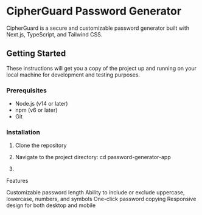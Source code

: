# CipherGuard Password Generator

CipherGuard is a secure and customizable password generator built with Next.js, TypeScript, and Tailwind CSS.

## Getting Started

These instructions will get you a copy of the project up and running on your local machine for development and testing purposes.

### Prerequisites

- Node.js (v14 or later)
- npm (v6 or later)
- Git

### Installation

1. Clone the repository

2. Navigate to the project directory:
cd password-generator-app

3. 


Features

Customizable password length
Ability to include or exclude uppercase, lowercase, numbers, and symbols
One-click password copying
Responsive design for both desktop and mobile
